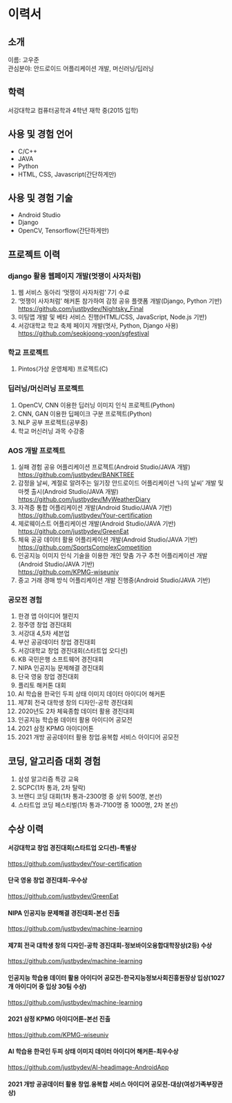 # 이력서

## 소개
이름: 고우준<br>
관심분야: 안드로이드 어플리케이션 개발, 머신러닝/딥러닝

## 학력
서강대학교 컴퓨터공학과 4학년 재학 중(2015 입학)

## 사용 및 경험 언어
+ C/C++
+ JAVA
+ Python
+ HTML, CSS, Javascript(간단하게만)

## 사용 및 경험 기술
+ Android Studio
+ Django
+ OpenCV, Tensorflow(간단하게만)

## 프로젝트 이력
### django 활용 웹페이지 개발(멋쟁이 사자처럼)
1) 웹 서비스 동아리 ‘멋쟁이 사자처럼’ 7기 수료
2) ‘멋쟁이 사자처럼’ 해커톤 참가하여 감정 공유 플랫폼 개발(Django, Python 기반)<br>
https://github.com/justbydev/Nightsky_Final
3) 미팅앱 개발 및 베타 서비스 진행(HTML/CSS, JavaScript, Node.js 기반)
4) 서강대학교 학교 축제 페이지 개발(멋사, Python, Django 사용)<br>
https://github.com/seokjoong-yoon/sgfestival
### 학교 프로젝트
1) Pintos(가상 운영체제) 프로젝트(C)<br>
### 딥러닝/머신러닝 프로젝트
1) OpenCV, CNN 이용한 딥러닝 이미지 인식 프로젝트(Python)
2) CNN, GAN 이용한 딥페이크 구분 프로젝트(Python)
3) NLP 공부 프로젝트(공부중)
4) 학교 머신러닝 과목 수강중<br>
### AOS 개발 프로젝트
1) 실패 경험 공유 어플리케이션 프로젝트(Android Studio/JAVA 개발)<br>
https://github.com/justbydev/BANKTREE
2) 감정을 날씨, 계절로 알려주는 일기장 안드로이드 어플리케이션 ‘나의 날씨’ 개발 및 마켓 출시(Android Studio/JAVA 개발)<br>
https://github.com/justbydev/MyWeatherDiary
3) 자격증 통합 어플리케이션 개발(Android Studio/JAVA 기반)<br>
https://github.com/justbydev/Your-certification
4) 제로웨이스트 어플리케이션 개발(Android Studio/JAVA 기반)<br>
https://github.com/justbydev/GreenEat
5) 체육 공공 데이터 활용 어플리케이션 개발(Android Studio/JAVA 기반)<br>
https://github.com/SportsComplexCompetition
6) 인공지능 이미지 인식 기술을 이용한 개인 맞춤 가구 추천 어플리케이션 개발(Android Studio/JAVA 기반)<br>
https://github.com/KPMG-wiseuniv
7) 중고 거래 경매 방식 어플리케이션 개발 진행중(Android Studio/JAVA 기반)<br>
### 공모전 경험
1. 한경 앱 아이디어 챌린지
2. 정주영 창업 경진대회
3. 서강대 4,5차 세븐업
4. 부산 공공데이터 창업 경진대회
5. 서강대학교 창업 경진대회(스타트업 오디션)
6. KB 국민은행 소프트웨어 경진대회
7. NIPA 인공지능 문제해결 경진대회
8. 단국 영웅 창업 경진대회
9. 플리토 해커톤 대회
10. AI 학습용 한국인 두피 상태 이미지 데이터 아이디어 해커톤
11. 제7회 전국 대학생 창의 디자인-공학 경진대회
12. 2020년도 2차 체육종합 데이터 활용 경진대회
13. 인공지능 학습용 데이터 활용 아이디어 공모전
14. 2021 삼정 KPMG 아이디어톤
15. 2021 개방 공공데이터 활용 창업.융복합 서비스 아이디어 공모전<br>

## 코딩, 알고리즘 대회 경험
1. 삼성 알고리즘 특강 교육
2. SCPC(1차 통과, 2차 탈락)
3. 브랜디 코딩 대회(1차 통과-2300명 중 상위 500명, 본선)
4. 스타트업 코딩 페스티벌(1차 통과-7100명 중 1000명, 2차 본선)<br>

## 수상 이력
#### 서강대학교 창업 경진대회(스타트업 오디션)-특별상<br>
https://github.com/justbydev/Your-certification
#### 단국 영웅 창업 경진대회-우수상<br>
https://github.com/justbydev/GreenEat
#### NIPA 인공지능 문제해결 경진대회-본선 진출<br>
https://github.com/justbydev/machine-learning
#### 제7회 전국 대학생 창의 디자인-공학 경진대회-정보바이오융합대학장상(2등) 수상<br>
https://github.com/justbydev/machine-learning
#### 인공지능 학습용 데이터 활용 아이디어 공모전-한국지능정보사회진흥원장상 입상(1027개 아이디어 중 입상 30팀 수상)<br>
https://github.com/justbydev/machine-learning
#### 2021 삼정 KPMG 아이디어톤-본선 진출<br>
https://github.com/KPMG-wiseuniv
#### AI 학습용 한국인 두피 상태 이미지 데이터 아이디어 해커톤-최우수상<br>
https://github.com/justbydev/AI-headimage-AndroidApp
#### 2021 개방 공공데이터 활용 창업.융복합 서비스 아이디어 공모전-대상(여성가족부장관상)
